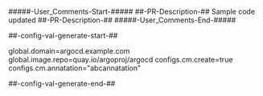 #####-User_Comments-Start-#####
##-PR-Description-##
Sample code updated
##-PR-Description-##
#####-User_Comments-End-#####

##-config-val-generate-start-##

global.domain=argocd.example.com
global.image.repo=quay.io/argoproj/argocd
configs.cm.create=true
configs.cm.annatation="abcannatation"

##-config-val-generate-end-##
